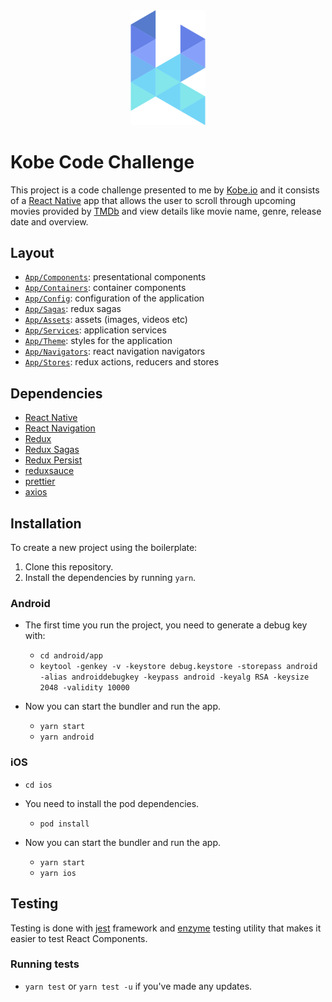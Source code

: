 <div align="center">
    <img src="App/Assets/Images/logo.png" alt="Logo" width="120">
</div>

# Kobe Code Challenge

This project is a code challenge presented to me by [Kobe.io](https://kobe.io/) and it consists of a [React Native](https://facebook.github.io/react-native/) app that allows the user to scroll through upcoming movies provided by [TMDb](https://developers.themoviedb.org/3) and view details like movie name, genre, release date and overview.


## Layout

- [`App/Components`](App/Components): presentational components
- [`App/Containers`](App/Containers): container components
- [`App/Config`](App/Config): configuration of the application
- [`App/Sagas`](App/Sagas): redux sagas
- [`App/Assets`](App/Assets): assets (images, videos etc)
- [`App/Services`](App/Services): application services
- [`App/Theme`](App/Theme): styles for the application
- [`App/Navigators`](App/Navigators): react navigation navigators 
- [`App/Stores`](App/Stores): redux actions, reducers and stores


## Dependencies

- [React Native](https://facebook.github.io/react-native/)
- [React Navigation](https://reactnavigation.org/)
- [Redux](https://redux.js.org/)
- [Redux Sagas](https://redux-saga.js.org)
- [Redux Persist](https://github.com/rt2zz/redux-persist)
- [reduxsauce](https://github.com/infinitered/reduxsauce)
- [prettier](https://prettier.io/)
- [axios](https://github.com/axios/axios)


## Installation

To create a new project using the boilerplate:

1. Clone this repository.
2. Install the dependencies by running `yarn`.

### Android

  - The first time you run the project, you need to generate a debug key with:
    - `cd android/app`
    - `keytool -genkey -v -keystore debug.keystore -storepass android -alias androiddebugkey -keypass android -keyalg RSA -keysize 2048 -validity 10000`

  - Now you can start the bundler and run the app.
    - `yarn start`
    - `yarn android`

### iOS

- `cd ios`
- You need to install the pod dependencies.
  - `pod install`

- Now you can start the bundler and run the app.
  - `yarn start`
  - `yarn ios`

## Testing

Testing is done with [jest](https://jestjs.io/) framework and [enzyme](https://airbnb.io/enzyme/) testing utility that makes it easier to test React Components.


### Running tests
- `yarn test` or `yarn test -u` if you've made any updates.